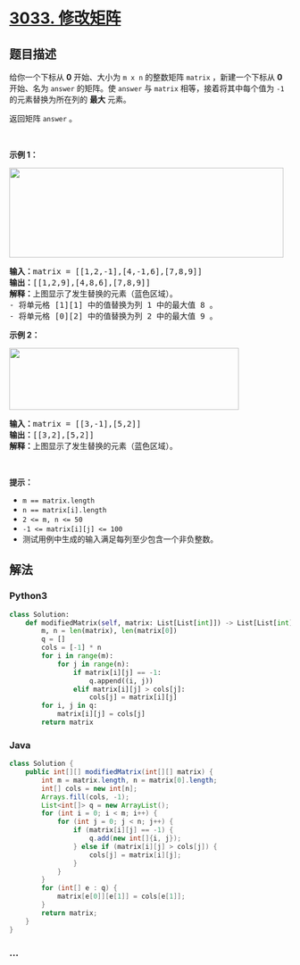 # [3033. 修改矩阵](https://leetcode.cn/problems/modify-the-matrix)



## 题目描述

<!-- 这里写题目描述 -->

<p>给你一个下标从 <strong>0</strong> 开始、大小为 <code>m x n</code> 的整数矩阵 <code>matrix</code> ，新建一个下标从 <strong>0</strong> 开始、名为 <code>answer</code> 的矩阵。使 <code>answer</code> 与 <code>matrix</code> 相等，接着将其中每个值为 <code>-1</code> 的元素替换为所在列的 <strong>最大</strong> 元素。</p>

<p>返回矩阵 <code>answer</code> 。</p>

<p>&nbsp;</p>

<p><strong class="example">示例 1：</strong></p>
<img alt="" src="https://assets.leetcode.com/uploads/2023/12/24/matrix1.png" style="width: 491px; height: 161px;" />
<pre>
<strong>输入：</strong>matrix = [[1,2,-1],[4,-1,6],[7,8,9]]
<strong>输出：</strong>[[1,2,9],[4,8,6],[7,8,9]]
<strong>解释：</strong>上图显示了发生替换的元素（蓝色区域）。
- 将单元格 [1][1] 中的值替换为列 1 中的最大值 8 。
- 将单元格 [0][2] 中的值替换为列 2 中的最大值 9 。
</pre>

<p><strong class="example">示例 2：</strong></p>
<img alt="" src="https://assets.leetcode.com/uploads/2023/12/24/matrix2.png" style="width: 411px; height: 111px;" />
<pre>
<strong>输入：</strong>matrix = [[3,-1],[5,2]]
<strong>输出：</strong>[[3,2],[5,2]]
<strong>解释：</strong>上图显示了发生替换的元素（蓝色区域）。
</pre>

<p>&nbsp;</p>

<p><strong>提示：</strong></p>

<ul>
	<li><code>m == matrix.length</code></li>
	<li><code>n == matrix[i].length</code></li>
	<li><code>2 &lt;= m, n &lt;= 50</code></li>
	<li><code>-1 &lt;= matrix[i][j] &lt;= 100</code></li>
	<li>测试用例中生成的输入满足每列至少包含一个非负整数。</li>
</ul>


## 解法

<!-- 这里可写通用的实现逻辑 -->

<!-- tabs:start -->

### **Python3**

<!-- 这里可写当前语言的特殊实现逻辑 -->

```python
class Solution:
    def modifiedMatrix(self, matrix: List[List[int]]) -> List[List[int]]:
        m, n = len(matrix), len(matrix[0])
        q = []
        cols = [-1] * n
        for i in range(m):
            for j in range(n):
                if matrix[i][j] == -1:
                    q.append((i, j))
                elif matrix[i][j] > cols[j]:
                    cols[j] = matrix[i][j]
        for i, j in q:
            matrix[i][j] = cols[j]
        return matrix
```

### **Java**

<!-- 这里可写当前语言的特殊实现逻辑 -->

```java
class Solution {
    public int[][] modifiedMatrix(int[][] matrix) {
        int m = matrix.length, n = matrix[0].length;
        int[] cols = new int[n];
        Arrays.fill(cols, -1);
        List<int[]> q = new ArrayList();
        for (int i = 0; i < m; i++) {
            for (int j = 0; j < n; j++) {
                if (matrix[i][j] == -1) {
                    q.add(new int[]{i, j});
                } else if (matrix[i][j] > cols[j]) {
                    cols[j] = matrix[i][j];
                }
            }
        }
        for (int[] e : q) {
            matrix[e[0]][e[1]] = cols[e[1]];
        }
        return matrix;
    }
}
```

### **...**

```

```

<!-- tabs:end -->
